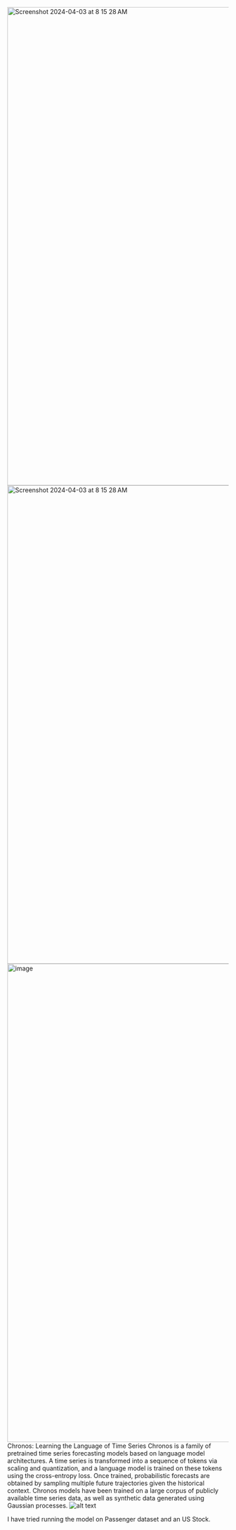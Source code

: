 <img width="1090" alt="Screenshot 2024-04-03 at 8 15 28 AM" src="https://github.com/kaushikpichumani/Chronos-Forecasting/assets/16248342/11040065-cf30-4a6f-a9ce-ad71983929e6"><img width="1090" alt="Screenshot 2024-04-03 at 8 15 28 AM" src="https://github.com/kaushikpichumani/Chronos-Forecasting/assets/16248342/80633183-59e8-421c-a2ae-93a3b3a10168"><img width="1090" alt="image" src="https://github.com/kaushikpichumani/Chronos-Forecasting/assets/16248342/93900249-46f8-4ecb-ac19-afc11df71a93">Chronos: Learning the Language of Time Series
Chronos is a family of pretrained time series forecasting models based on language model architectures. 
A time series is transformed into a sequence of tokens via scaling and quantization, and a language model is trained on these tokens using the cross-entropy loss. 
Once trained, probabilistic forecasts are obtained by sampling multiple future trajectories given the historical context. 
Chronos models have been trained on a large corpus of publicly available time series data, as well as synthetic data generated using Gaussian processes.
![alt text](<img width="1090" alt="Screenshot 2024-04-03 at 8 15 28 AM" src="https://github.com/kaushikpichumani/Chronos-Forecasting/assets/16248342/c72e3fc7-7c08-4185-85ae-8167cdf97cda">
)


I have tried running the model on Passenger dataset and an US Stock.
